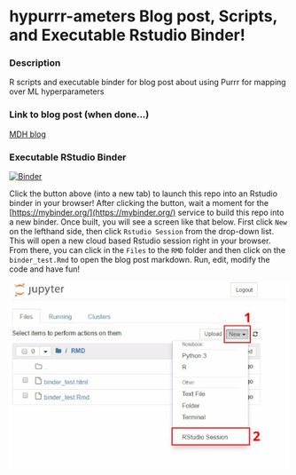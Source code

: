 # hypurrr-ameters Blog post, Scripts, and Executable Rstudio Binder!

### Description
R scripts and executable binder for blog post about using Purrr for mapping over ML hyperparameters

### Link to blog post (when done...)
[MDH blog](http://matthewdharris.com)

### Executable RStudio Binder
[![Binder](https://dl.dropboxusercontent.com/s/edn6hexccqjwu6j/launch_Rstudio.png?dl=0)](https://mybinder.org/v2/gh/mrecos/hypurrr-ameters/master?filepath=RMD)

Click the button above (into a new tab) to launch this repo into an Rstudio binder in your browser! After clicking the button, wait a moment for the [https://mybinder.org/](https://mybinder.org/) service to build this repo into a new binder. Once built, you will see a screen like that below. First click `New` on the lefthand side, then click `Rstudio Session` from the drop-down list. This will open a new cloud based Rstudio session right in your browser. From there, you can click in the `Files` to the `RMD` folder and then click on the `binder_test.Rmd` to open the blog post markdown. Run, edit, modify the code and have fun!


![](binder_instructions_1.jpeg)


